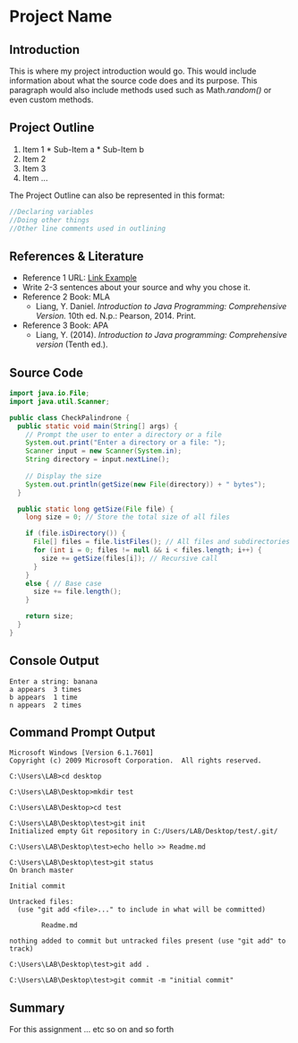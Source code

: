 # Project Name

## Introduction 
This is where my project introduction would go.  This would include information about what the source code does and its purpose.  This paragraph would also include methods used such as Math.*random()* or even custom methods.

## Project Outline
1.   Item 1
    *   Sub-Item a
    *   Sub-Item b
2.   Item 2
3.   Item 3
4.   Item ...

The Project Outline can also be represented in this format:
```java
//Declaring variables
//Doing other things
//Other line comments used in outlining
```


##  References & Literature
*   Reference 1 URL: [Link Example](http://example.net/)
   *   Write 2-3 sentences about your source and why you chose it.
*   Reference 2 Book: MLA
    *   Liang, Y. Daniel. *Introduction to Java Programming: Comprehensive Version.* 10th ed. N.p.: Pearson, 2014. Print. 
*   Reference 3 Book: APA
    *   Liang, Y. (2014). *Introduction to Java programming: Comprehensive version* (Tenth ed.). 

## Source Code
```java
import java.io.File;
import java.util.Scanner; 

public class CheckPalindrone {
  public static void main(String[] args) {
    // Prompt the user to enter a directory or a file
    System.out.print("Enter a directory or a file: ");    
    Scanner input = new Scanner(System.in);
    String directory = input.nextLine();
    
    // Display the size
    System.out.println(getSize(new File(directory)) + " bytes");
  }

  public static long getSize(File file) {
    long size = 0; // Store the total size of all files

    if (file.isDirectory()) {
      File[] files = file.listFiles(); // All files and subdirectories
      for (int i = 0; files != null && i < files.length; i++) {
        size += getSize(files[i]); // Recursive call
      }
    }
    else { // Base case
      size += file.length();
    }

    return size;
  }
}
```

## Console Output
```
Enter a string: banana
a appears  3 times
b appears  1 time
n appears  2 times
```

## Command Prompt Output
```
Microsoft Windows [Version 6.1.7601]
Copyright (c) 2009 Microsoft Corporation.  All rights reserved.

C:\Users\LAB>cd desktop

C:\Users\LAB\Desktop>mkdir test

C:\Users\LAB\Desktop>cd test

C:\Users\LAB\Desktop\test>git init
Initialized empty Git repository in C:/Users/LAB/Desktop/test/.git/

C:\Users\LAB\Desktop\test>echo hello >> Readme.md

C:\Users\LAB\Desktop\test>git status
On branch master

Initial commit

Untracked files:
  (use "git add <file>..." to include in what will be committed)

        Readme.md

nothing added to commit but untracked files present (use "git add" to track)

C:\Users\LAB\Desktop\test>git add .

C:\Users\LAB\Desktop\test>git commit -m "initial commit"
```

## Summary
For this assignment ... etc so on and so forth
